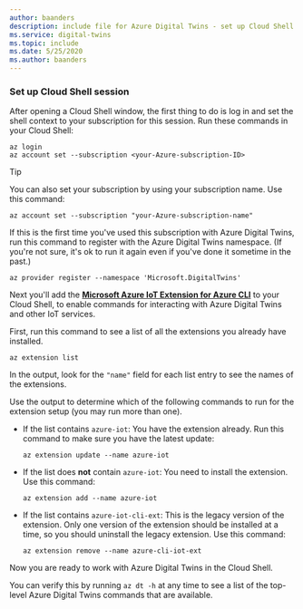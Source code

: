 ```yaml
---
author: baanders
description: include file for Azure Digital Twins - set up Cloud Shell and the IoT extension
ms.service: digital-twins
ms.topic: include
ms.date: 5/25/2020
ms.author: baanders
---
```


### Set up Cloud Shell session

After opening a Cloud Shell window, the first thing to do is log in and set the shell context to your subscription for this session. Run these commands in your Cloud Shell:

```azurecli
az login
az account set --subscription <your-Azure-subscription-ID>
```
> [!TIP]
> You can also set your subscription by using your subscription name. Use this command: 
> ```azurecli
> az account set --subscription "your-Azure-subscription-name"

If this is the first time you've used this subscription with Azure Digital Twins, run this command to register with the Azure Digital Twins namespace. (If you're not sure, it's ok to run it again even if you've done it sometime in the past.)

```azurecli
az provider register --namespace 'Microsoft.DigitalTwins'
```

Next you'll add the [**Microsoft Azure IoT Extension for Azure CLI**](https://docs.microsoft.com/cli/azure/ext/azure-iot/iot?view=azure-cli-latest) to your Cloud Shell, to enable commands for interacting with Azure Digital Twins and other IoT services. 

First, run this command to see a list of all the extensions you already have installed.

```azurecli-interactive
az extension list
```

In the output, look for the `"name"` field for each list entry to see the names of the extensions.

Use the output to determine which of the following commands to run for the extension setup (you may run more than one).
* If the list contains `azure-iot`: You have the extension already. Run this command to make sure you have the latest update:

   ```azurecli-interactive
   az extension update --name azure-iot
   ```

* If the list does **not** contain `azure-iot`: You need to install the extension. Use this command:

    ```azurecli-interactive
    az extension add --name azure-iot
    ```

* If the list contains `azure-iot-cli-ext`: This is the legacy version of the extension. Only one version of the extension should be installed at a time, so you should uninstall the legacy extension. Use this command:

   ```azurecli-interactive
   az extension remove --name azure-cli-iot-ext
   ```

Now you are ready to work with Azure Digital Twins in the Cloud Shell.

You can verify this by running `az dt -h` at any time to see a list of the top-level Azure Digital Twins commands that are available.
